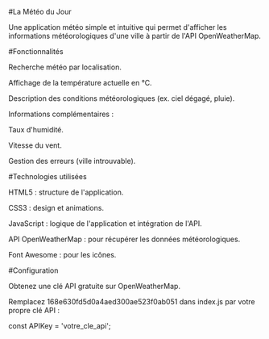#La Météo du Jour

Une application météo simple et intuitive qui permet d'afficher les informations météorologiques d'une ville à partir de l'API OpenWeatherMap.

#Fonctionnalités

Recherche météo par localisation.

Affichage de la température actuelle en °C.

Description des conditions météorologiques (ex. ciel dégagé, pluie).

Informations complémentaires :

Taux d'humidité.

Vitesse du vent.

Gestion des erreurs (ville introuvable).

#Technologies utilisées

HTML5 : structure de l'application.

CSS3 : design et animations.

JavaScript : logique de l'application et intégration de l'API.

API OpenWeatherMap : pour récupérer les données météorologiques.

Font Awesome : pour les icônes.

#Configuration

Obtenez une clé API gratuite sur OpenWeatherMap.

Remplacez 168e630fd5d0a4aed300ae523f0ab051 dans index.js par votre propre clé API :

const APIKey = 'votre_cle_api';


